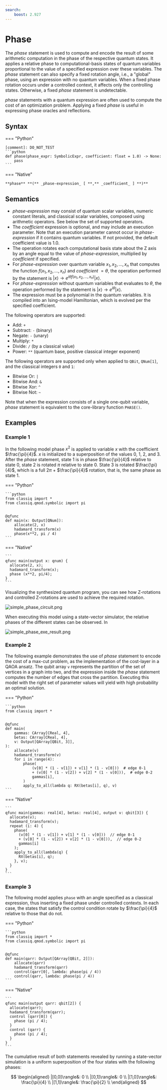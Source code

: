 ```yaml
---
search:
    boost: 2.927
---
```


# Phase

The _phase_ statement is used to compute and encode the result of some
arithmetic computation in the phase of the respective quantum states. It applies
a relative phase to computational-basis states of quantum variables proportional
to the value of a specified expression over these variables. The _phase_
statement can also specify a fixed rotation angle, i.e., a "global" phase, using
an expression with no quantum variables. When a fixed phase rotation occurs
under a controlled context, it affects only the controlling states. Otherwise, a
fixed _phase_ statement is undetectable.

_phase_ statements with a quantum expression are often used to compute the cost
of an optimization problem. Applying a fixed _phase_ is useful in expressing
phase oracles and reflections.

## Syntax

=== "Python"

    [comment]: DO_NOT_TEST
    ```python
    def phase(phase_expr: SymbolicExpr, coefficient: float = 1.0) -> None:
        pass
    ```

=== "Native"

    **phase** **(** _phase-expression_ [ **,** _coefficient_ ] **)**

## Semantics

-   _phase-expression_ may consist of quantum scalar variables, numeric constant
    literals, and classical scalar variables, composed using arithmetic operators.
    See below the set of supported operators.
-   The _coefficient_ expression is optional, and may include an execution
    parameter. Note that an execution parameter cannot occur in _phase-expression_ if it
    contains quantum variables.
    If not provided, the default coefficient value is 1.0.
-   The operation rotates each computational basis state about the Z axis by an angle equal
    to the value of _phase-expression_, multiplied by _coefficient_ if specified.
-   For _phase-expression_ over quantum variable $x_1, x_2, \ldots, x_n$ that computes the
    function $f(x_1, x_2, \ldots, x_n)$ and _coefficient_ $=\theta$, the operation performed by
    the statement is $|x\rangle \rightarrow e^{i\theta f(x_1, x_2, \ldots, x_n)} |x\rangle$.
-   For _phase-expression_ without quantum variables that evaluates to $\theta$, the operation
    performed by the statement is $|x\rangle \rightarrow e^{i\theta} |x\rangle$.
-   The expression must be a polynomial in the quantum variables. It is compiled into an Ising-model
    Hamiltonian, which is evolved per the specified coefficient.

The following operators are supported:

-   Add: `+`
-   Subtract: `-` (binary)
-   Negate: `-` (unary)
-   Multiply: `*`
-   Divide: `/` (by a classical value)
-   Power: `**` (quantum base, positive classical integer exponent)

The following operators are supported only when applied to `QBit`, `QNum[1]`,
and the classical integers `0` and `1`:

-   Bitwise Or: `|`
-   Bitwise And: `&`
-   Bitwise Xor: `^`
-   Bitwise Not: `~`

Note that when the expression consists of a single one-qubit variable, _phase_ statement
is equivalent to the core-library function `PHASE()`.

## Examples

### Example 1

In the following model phase $x^2$ is applied to variable $x$ with the coefficient $\frac{\pi}{4}$.
$x$ is initialized to a superposition of the values 0, 1, 2, and 3. After the _phase_
statement, state 1 is in phase $\frac{\pi}{4}$ relative to state 0, state 2
is rotated $\pi$ relative to state 0. State 3 is rotated $\frac{\pi}{4}$,
which is a full $2\pi$ + $\frac{\pi}{4}$ rotation, that is, the same phase as state 1.

=== "Python"

    ```python
    from classiq import *
    from classiq.qmod.symbolic import pi


    @qfunc
    def main(x: Output[QNum]):
        allocate(2, x)
        hadamard_transform(x)
        phase(x**2, pi / 4)
    ```

=== "Native"

    ```
    qfunc main(output x: qnum) {
      allocate(2, x);
      hadamard_transform(x);
      phase (x**2, pi/4);
    }
    ```

Visualizing the synthesized quantum program, you can see how Z-rotations and controlled
Z-rotations are used to achieve the required rotation.

![simple_phase_circuit.png](resources/simple_phase_circuit.png)

When executing this model using a state-vector simulator, the relative phases of the
different states can be observed. In

![simple_phase_exe_result.png](resources/simple_phase_exe_result.png)

### Example 2

The following example demonstrates the use of _phase_ statement to encode the cost of a
max-cut problem, as the implementation of the cost-layer in a QAOA ansatz. The qubit
array `v` represents the partition of the set of vertices in a graph into two, and
the expression inside the _phase_ statement computes the number of edges that cross the
partition. Executing this model with the right set of parameter values will yield with
high probability an optimal solution.

=== "Python"

    ```python
    from classiq import *


    @qfunc
    def main(
        gammas: CArray[CReal, 4],
        betas: CArray[CReal, 4],
        v: Output[QArray[QBit, 3]],
    ):
        allocate(v)
        hadamard_transform(v)
        for i in range(4):
            phase(
                (v[0] * (1 - v[1]) + v[1] * (1 - v[0]))  # edge 0-1
                + (v[0] * (1 - v[2]) + v[2] * (1 - v[0])),  # edge 0-2
                gammas[i],
            )
            apply_to_all(lambda q: RX(betas[i], q), v)
    ```

=== "Native"

    ```
    qfunc main(gammas: real[4], betas: real[4], output v: qbit[3]) {
      allocate(v);
      hadamard_transform(v);
      repeat (i: 4) {
        phase(
          (v[0] * (1 - v[1]) + v[1] * (1 - v[0]))  // edge 0-1
          + (v[0] * (1 - v[2]) + v[2] * (1 - v[0])),  // edge 0-2
          gammas[i]
        );
        apply_to_all(lambda(q) {
          RX(betas[i], q);
        }, v);
      }
    }
    ```

### Example 3

The following model applies `phase` with an angle specified as a classical
expression, thus inserting a fixed phase under controlled contexts. In each
case, the states that satisfy the control condition rotate by $\frac{\pi}{4}$
relative to those that do not.

=== "Python"

    ```python
    from classiq import *
    from classiq.qmod.symbolic import pi


    @qfunc
    def main(qarr: Output[QArray[QBit, 2]]):
        allocate(qarr)
        hadamard_transform(qarr)
        control(qarr[0], lambda: phase(pi / 4))
        control(qarr, lambda: phase(pi / 4))
    ```

=== "Native"

    ```
    qfunc main(output qarr: qbit[2]) {
      allocate(qarr);
      hadamard_transform(qarr);
      control (qarr[0]) {
        phase (pi / 4);
      }
      control (qarr) {
        phase (pi / 4);
      }
    }
    ```

The cumulative result of both statements revealed by running a state-vector
simulation is a uniform superposition of the four states with the following
phases:

$$
\begin{aligned}
  |[0,0]\rangle&: 0 \\
  |[0,1]\rangle&: 0 \\
  |[1,0]\rangle&: \frac{\pi}{4} \\
  |[1,1]\rangle&: \frac{\pi}{2} \\
\end{aligned}
$$
